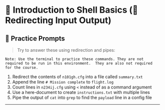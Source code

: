 # 🐚 Introduction to Shell Basics (🔁 Redirecting Input Output)

## 🧪 Practice Prompts

> Try to answer these using redirection and pipes:

`Note: Use the terminal to practice these commands. They are not required to be
run in this environment.  They are also not required for the course.`

1. Redirect the contents of `n101gh.cfg` into a file called `summary.txt`
2. Append the line `# Mission complete` to `flight.log`
3. Count lines in `n234ij.cfg` using `<` instead of as a command argument
4. Use a here-document to create `instructions.txt` with multiple lines
5. Pipe the output of `cat` into `grep` to find the `payload` line in a config file

---
